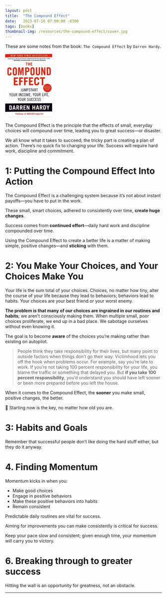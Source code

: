 ```yaml
---
layout: post
title:  "The Compound Effect"
date:   2023-07-16 07:00:00 -0300
tags: [books]
thumbnail-img: /resources/the-compound-effect/cover.jpg
---
```


These are some notes from the book: `The Compound Effect` by `Darren Hardy`. 

<img src="/resources/the-compound-effect/cover.jpg" width="30%">

The Compound Effect is the principle that the effects of small, everyday choices will compound over time, leading you to great success—or disaster.

We all know what it takes to succeed; the tricky part is creating a plan of action. There’s no quick fix to changing your life. Success will require hard work, discipline and commitment.

# 1: Putting the Compound Effect Into Action

The Compound Effect is a challenging system because it’s not about instant payoffs—you have to put in the work.

These small, smart choices, adhered to consistently over time, **create huge changes**.

Success comes from **continued effort**—daily hard work and discipline compounded over time.

Using the Compound Effect to create a better life is a matter of making simple, positive changes—and **sticking** with them.

# 2: You Make Your Choices, and Your Choices Make You

Your life is the sum total of your choices. Choices, no matter how tiny, alter the course of your life because they lead to behaviors; behaviors lead to habits. Your choices are your best friend or your worst enemy.

**The problem is that many of our choices are ingrained in our routines and habits**; we aren’t consciously making them. When multiple small, poor choices proliferate, we end up in a bad place. We sabotage ourselves without even knowing it.

The goal is to become **aware** of the choices you’re making rather than existing on autopilot.

> People think they take responsibility for their lives, but many point to outside factors when things don’t go their way. Victimhood lets you off the hook when problems occur. For example, say you’re late to work. If you’re not taking 100 percent responsibility for your life, you blame the traffic or something that delayed you. But **if you take 100 percent responsibility**, you’d understand you should have left sooner or been more prepared before you left the house.
> 

When it comes to the Compound Effect, the **sooner** you make small, positive changes, the better.

<aside>
🔑 Starting now is the key, no matter how old you are.

</aside>

# 3: Habits and Goals

Remember that successful people don’t like doing the hard stuff either, but they do it anyway.

# 4. Finding Momentum

Momentum kicks in when you:

- Make good choices
- Engage in positive behaviors
- Make these positive behaviors into habits
- Remain consistent

Predictable daily routines are vital for success.

Aiming for improvements you can make consistently is critical for success.

Keep your pace slow and consistent; given enough time, your momentum will carry you to victory.

# 6. Breaking through to greater success

Hitting the wall is an opportunity for greatness, not an obstacle.

---